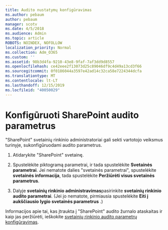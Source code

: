 ```yaml
---
title: Audito nustatymų konfigūravimas
ms.author: pebaum
author: pebaum
manager: scotv
ms.date: 4/5/2018
ms.audience: Admin
ms.topic: article
ROBOTS: NOINDEX, NOFOLLOW
localization_priority: Normal
ms.collection: Adm_O365
ms.custom: ''
ms.assetid: 98b3d4fa-9210-43e8-9faf-7af3dd9d8557
ms.openlocfilehash: ce42eee2f13073d25c89046df9c4d49a13cd3f66
ms.sourcegitcommit: 0f0186044a3597e42ad14c32ca58e7224344dcfa
ms.translationtype: MT
ms.contentlocale: lt-LT
ms.lasthandoff: 12/15/2019
ms.locfileid: "40050029"
---
```

# <a name="configure-sharepoint-audit-settings"></a>Konfigūruoti SharePoint audito parametrus

"SharePoint" svetainių rinkinio administratoriai gali sekti vartotojo veiksmus turinyje, sukonfigūruodami audito parametrus.
  
1. Atidarykite "SharePoint" svetainę.
    
2. Spustelėkite piktogramą parametrai, ir tada spustelėkite **Svetainės parametrai**. Jei nematote dalies "svetainės parametrai", spustelėkite **svetainės informacija**, tada spustelėkite **Peržiūrėti visus svetainės parametrus**.
    
3. Dalyje **svetainių rinkinio administravimas**pasirinkite **svetainių rinkinio audito parametrai**. (Jei jo nematote, pirmiausia spustelėkite **Eiti į aukščiausio lygio svetainės parametrus** .) 
    
Informacijos apie tai, kas įtraukta į "SharePoint" audito žurnalo ataskaitas ir kaip jas peržiūrėti, ieškokite [svetainių rinkinio audito parametrų konfigūravimas](https://go.microsoft.com/fwlink/?linkid=404050).
  

